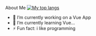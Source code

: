 About Me
[![My top langs](https://github-readme-stats.vercel.app/api/top-langs/?username=IgliCela&theme=gotham&layout=compact&langs_count=8)](https://github.com/anuraghazra/github-readme-stats)

- 🔭 I’m currently working on  a Vue App
- 🌱 I’m currently learning Vue...
- ⚡ Fun fact: i like programming

